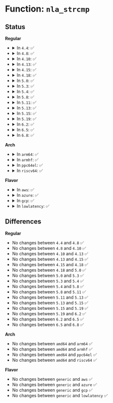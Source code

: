 # Function: <code>nla_strcmp</code>

## Status
<b>Regular</b>
<ul>
<li>
<details>
<summary>In <code>4.4</code>: ✅</summary>

```c
int nla_strcmp(const struct nlattr *nla, const char *str);
```

**Collision:** Unique Global

**Inline:** No

**Transformation:** False

**Instances:**

```
In lib/nlattr.c (ffffffff814159a0)
Location: lib/nlattr.c:312
Inline: False
Direct callers:
  - net/core/neighbour.c:neightbl_set
  - net/core/fib_rules.c:fib_nl_delrule
  - net/core/fib_rules.c:fib_nl_delrule
  - net/sched/sch_api.c:qdisc_lookup_ops
  - net/sched/sch_api.c:tc_get_qdisc
  - net/sched/sch_api.c:tc_modify_qdisc
  - net/sched/sch_api.c:tc_modify_qdisc
  - net/sched/sch_api.c:tc_modify_qdisc
  - net/sched/cls_api.c:tcf_proto_lookup_ops
  - net/sched/cls_api.c:tc_ctl_tfilter
  - net/sched/act_api.c:tc_lookup_action
  - net/ipv4/devinet.c:inet_rtm_deladdr
```
**Symbols:**

```
ffffffff814159a0-ffffffff814159e9: nla_strcmp (STB_GLOBAL)
```
</details>
</li>
<li>
<details>
<summary>In <code>4.8</code>: ✅</summary>

```c
int nla_strcmp(const struct nlattr *nla, const char *str);
```

**Collision:** Unique Global

**Inline:** No

**Transformation:** False

**Instances:**

```
In lib/nlattr.c (ffffffff8145d6f0)
Location: lib/nlattr.c:312
Inline: False
Direct callers:
  - net/core/neighbour.c:neightbl_set
  - net/core/fib_rules.c:fib_nl_delrule
  - net/core/fib_rules.c:fib_nl_delrule
  - net/sched/sch_api.c:tc_modify_qdisc
  - net/sched/sch_api.c:tc_modify_qdisc
  - net/sched/sch_api.c:tc_modify_qdisc
  - net/sched/sch_api.c:tc_get_qdisc
  - net/sched/sch_api.c:qdisc_lookup_ops
  - net/sched/cls_api.c:tc_ctl_tfilter
  - net/sched/cls_api.c:tcf_proto_lookup_ops
  - net/sched/act_api.c:tc_lookup_action
  - net/ipv4/devinet.c:inet_rtm_deladdr
```
**Symbols:**

```
ffffffff8145d6f0-ffffffff8145d739: nla_strcmp (STB_GLOBAL)
```
</details>
</li>
<li>
<details>
<summary>In <code>4.10</code>: ✅</summary>

```c
int nla_strcmp(const struct nlattr *nla, const char *str);
```

**Collision:** Unique Global

**Inline:** No

**Transformation:** False

**Instances:**

```
In lib/nlattr.c (ffffffff8147c1b0)
Location: lib/nlattr.c:312
Inline: False
Direct callers:
  - net/core/neighbour.c:neightbl_set
  - net/core/fib_rules.c:fib_nl_delrule
  - net/core/fib_rules.c:fib_nl_delrule
  - net/sched/sch_api.c:tc_modify_qdisc
  - net/sched/sch_api.c:tc_modify_qdisc
  - net/sched/sch_api.c:tc_modify_qdisc
  - net/sched/sch_api.c:tc_get_qdisc
  - net/sched/sch_api.c:qdisc_lookup_ops
  - net/sched/cls_api.c:tc_ctl_tfilter
  - net/sched/cls_api.c:tcf_proto_lookup_ops
  - net/sched/act_api.c:tc_lookup_action
  - net/ipv4/devinet.c:inet_rtm_deladdr
```
**Symbols:**

```
ffffffff8147c1b0-ffffffff8147c1f9: nla_strcmp (STB_GLOBAL)
```
</details>
</li>
<li>
<details>
<summary>In <code>4.13</code>: ✅</summary>

```c
int nla_strcmp(const struct nlattr *nla, const char *str);
```

**Collision:** Unique Global

**Inline:** No

**Transformation:** False

**Instances:**

```
In lib/nlattr.c (ffffffff814854d0)
Location: lib/nlattr.c:320
Inline: False
Direct callers:
  - net/core/neighbour.c:neightbl_set
  - net/core/fib_rules.c:fib_nl_delrule
  - net/core/fib_rules.c:fib_nl_delrule
  - net/sched/sch_api.c:tc_modify_qdisc
  - net/sched/sch_api.c:tc_modify_qdisc
  - net/sched/sch_api.c:tc_modify_qdisc
  - net/sched/sch_api.c:tc_get_qdisc
  - net/sched/sch_api.c:qdisc_lookup_ops
  - net/sched/cls_api.c:tc_ctl_tfilter
  - net/sched/act_api.c:tc_lookup_action
  - net/ipv4/devinet.c:inet_rtm_deladdr
```
**Symbols:**

```
ffffffff814854d0-ffffffff8148551a: nla_strcmp (STB_GLOBAL)
```
</details>
</li>
<li>
<details>
<summary>In <code>4.15</code>: ✅</summary>

```c
int nla_strcmp(const struct nlattr *nla, const char *str);
```

**Collision:** Unique Global

**Inline:** No

**Transformation:** False

**Instances:**

```
In lib/nlattr.c (ffffffff814c1660)
Location: lib/nlattr.c:398
Inline: False
Direct callers:
  - net/core/neighbour.c:neightbl_set
  - net/core/fib_rules.c:fib_nl_delrule
  - net/core/fib_rules.c:fib_nl_delrule
  - net/sched/sch_api.c:tc_modify_qdisc
  - net/sched/sch_api.c:tc_modify_qdisc
  - net/sched/sch_api.c:tc_modify_qdisc
  - net/sched/sch_api.c:tc_get_qdisc
  - net/sched/sch_api.c:qdisc_lookup_ops
  - net/sched/cls_api.c:tc_ctl_tfilter
  - net/sched/act_api.c:tc_lookup_action
  - net/ipv4/devinet.c:inet_rtm_deladdr
```
**Symbols:**

```
ffffffff814c1660-ffffffff814c16aa: nla_strcmp (STB_GLOBAL)
```
</details>
</li>
<li>
<details>
<summary>In <code>4.18</code>: ✅</summary>

```c
int nla_strcmp(const struct nlattr *nla, const char *str);
```

**Collision:** Unique Global

**Inline:** No

**Transformation:** False

**Instances:**

```
In lib/nlattr.c (ffffffff814f2390)
Location: lib/nlattr.c:398
Inline: False
Direct callers:
  - net/core/neighbour.c:neightbl_set
  - net/sched/sch_api.c:tc_modify_qdisc
  - net/sched/sch_api.c:tc_modify_qdisc
  - net/sched/sch_api.c:tc_modify_qdisc
  - net/sched/sch_api.c:tc_get_qdisc
  - net/sched/sch_api.c:qdisc_lookup_ops
  - net/sched/cls_api.c:tc_get_tfilter
  - net/sched/cls_api.c:tc_del_tfilter
  - net/sched/cls_api.c:tc_new_tfilter
  - net/sched/act_api.c:tc_lookup_action
  - net/ipv4/devinet.c:inet_rtm_deladdr
```
**Symbols:**

```
ffffffff814f2390-ffffffff814f23d8: nla_strcmp (STB_GLOBAL)
```
</details>
</li>
<li>
<details>
<summary>In <code>5.0</code>: ✅</summary>

```c
int nla_strcmp(const struct nlattr *nla, const char *str);
```

**Collision:** Unique Global

**Inline:** No

**Transformation:** False

**Instances:**

```
In lib/nlattr.c (ffffffff815060d0)
Location: lib/nlattr.c:573
Inline: False
Direct callers:
  - net/core/neighbour.c:neightbl_set
  - net/sched/sch_api.c:tc_modify_qdisc
  - net/sched/sch_api.c:tc_modify_qdisc
  - net/sched/sch_api.c:tc_modify_qdisc
  - net/sched/sch_api.c:tc_get_qdisc
  - net/sched/sch_api.c:qdisc_lookup_ops
  - net/sched/cls_api.c:tc_get_tfilter
  - net/sched/cls_api.c:tc_del_tfilter
  - net/sched/cls_api.c:tc_new_tfilter
  - net/sched/act_api.c:tc_lookup_action
  - net/ipv4/devinet.c:inet_rtm_deladdr
```
**Symbols:**

```
ffffffff815060d0-ffffffff81506118: nla_strcmp (STB_GLOBAL)
```
</details>
</li>
<li>
<details>
<summary>In <code>5.3</code>: ✅</summary>

```c
int nla_strcmp(const struct nlattr *nla, const char *str);
```

**Collision:** Unique Global

**Inline:** No

**Transformation:** False

**Instances:**

```
In lib/nlattr.c (ffffffff81534a90)
Location: lib/nlattr.c:605
Inline: False
Direct callers:
  - net/core/neighbour.c:neightbl_set
  - net/sched/sch_api.c:tc_modify_qdisc
  - net/sched/sch_api.c:tc_modify_qdisc
  - net/sched/sch_api.c:tc_modify_qdisc
  - net/sched/sch_api.c:tc_get_qdisc
  - net/sched/sch_api.c:qdisc_lookup_ops
  - net/sched/cls_api.c:tc_get_tfilter
  - net/sched/cls_api.c:tc_del_tfilter
  - net/sched/cls_api.c:tc_new_tfilter
  - net/sched/act_api.c:tc_lookup_action
  - net/ipv4/devinet.c:inet_rtm_deladdr
```
**Symbols:**

```
ffffffff81534a90-ffffffff81534ad9: nla_strcmp (STB_GLOBAL)
```
</details>
</li>
<li>
<details>
<summary>In <code>5.4</code>: ✅</summary>

```c
int nla_strcmp(const struct nlattr *nla, const char *str);
```

**Collision:** Unique Global

**Inline:** No

**Transformation:** False

**Instances:**

```
In lib/nlattr.c (ffffffff815558c0)
Location: lib/nlattr.c:605
Inline: False
Direct callers:
  - net/core/neighbour.c:neightbl_set
  - net/sched/sch_api.c:tc_modify_qdisc
  - net/sched/sch_api.c:tc_modify_qdisc
  - net/sched/sch_api.c:tc_modify_qdisc
  - net/sched/sch_api.c:tc_get_qdisc
  - net/sched/sch_api.c:qdisc_lookup_ops
  - net/sched/cls_api.c:tc_get_tfilter
  - net/sched/cls_api.c:tc_del_tfilter
  - net/sched/cls_api.c:tc_new_tfilter
  - net/sched/act_api.c:tc_lookup_action
  - net/ipv4/devinet.c:inet_rtm_deladdr
```
**Symbols:**

```
ffffffff815558c0-ffffffff81555909: nla_strcmp (STB_GLOBAL)
```
</details>
</li>
<li>
<details>
<summary>In <code>5.8</code>: ✅</summary>

```c
int nla_strcmp(const struct nlattr *nla, const char *str);
```

**Collision:** Unique Global

**Inline:** No

**Transformation:** False

**Instances:**

```
In lib/nlattr.c (ffffffff815de640)
Location: lib/nlattr.c:757
Inline: False
Direct callers:
  - net/core/neighbour.c:neightbl_set
  - net/sched/sch_api.c:tc_modify_qdisc
  - net/sched/sch_api.c:tc_modify_qdisc
  - net/sched/sch_api.c:tc_modify_qdisc
  - net/sched/sch_api.c:tc_get_qdisc
  - net/sched/sch_api.c:qdisc_lookup_ops
  - net/sched/cls_api.c:tc_get_tfilter
  - net/sched/cls_api.c:tc_del_tfilter
  - net/sched/cls_api.c:tc_new_tfilter
  - net/sched/act_api.c:tc_lookup_action
  - net/ipv4/devinet.c:inet_rtm_deladdr
```
**Symbols:**

```
ffffffff815de640-ffffffff815de68b: nla_strcmp (STB_GLOBAL)
```
</details>
</li>
<li>
<details>
<summary>In <code>5.11</code>: ✅</summary>

```c
int nla_strcmp(const struct nlattr *nla, const char *str);
```

**Collision:** Unique Global

**Inline:** No

**Transformation:** False

**Instances:**

```
In lib/nlattr.c (ffffffff815fbce0)
Location: lib/nlattr.c:824
Inline: False
Direct callers:
  - net/core/neighbour.c:neightbl_set
  - net/sched/sch_api.c:tc_modify_qdisc
  - net/sched/sch_api.c:tc_modify_qdisc
  - net/sched/sch_api.c:tc_modify_qdisc
  - net/sched/sch_api.c:tc_get_qdisc
  - net/sched/sch_api.c:qdisc_lookup_ops
  - net/sched/cls_api.c:tc_get_tfilter
  - net/sched/cls_api.c:tc_del_tfilter
  - net/sched/cls_api.c:tc_new_tfilter
  - net/sched/act_api.c:tc_lookup_action
  - net/ipv4/devinet.c:inet_rtm_deladdr
```
**Symbols:**

```
ffffffff815fbce0-ffffffff815fbd2b: nla_strcmp (STB_GLOBAL)
```
</details>
</li>
<li>
<details>
<summary>In <code>5.13</code>: ✅</summary>

```c
int nla_strcmp(const struct nlattr *nla, const char *str);
```

**Collision:** Unique Global

**Inline:** No

**Transformation:** False

**Instances:**

```
In lib/nlattr.c (ffffffff815de920)
Location: lib/nlattr.c:824
Inline: False
Direct callers:
  - net/core/neighbour.c:neightbl_set
  - net/sched/sch_api.c:tc_modify_qdisc
  - net/sched/sch_api.c:tc_modify_qdisc
  - net/sched/sch_api.c:tc_modify_qdisc
  - net/sched/sch_api.c:tc_get_qdisc
  - net/sched/sch_api.c:qdisc_lookup_ops
  - net/sched/cls_api.c:tc_get_tfilter
  - net/sched/cls_api.c:tc_del_tfilter
  - net/sched/cls_api.c:tc_new_tfilter
  - net/sched/act_api.c:tc_lookup_action
  - net/ipv4/devinet.c:inet_rtm_deladdr
```
**Symbols:**

```
ffffffff815de920-ffffffff815de974: nla_strcmp (STB_GLOBAL)
```
</details>
</li>
<li>
<details>
<summary>In <code>5.15</code>: ✅</summary>

```c
int nla_strcmp(const struct nlattr *nla, const char *str);
```

**Collision:** Unique Global

**Inline:** No

**Transformation:** False

**Instances:**

```
In lib/nlattr.c (ffffffff8164a4a0)
Location: lib/nlattr.c:824
Inline: False
Direct callers:
  - net/core/neighbour.c:neightbl_set
  - net/sched/sch_api.c:tc_modify_qdisc
  - net/sched/sch_api.c:tc_modify_qdisc
  - net/sched/sch_api.c:tc_modify_qdisc
  - net/sched/sch_api.c:tc_get_qdisc
  - net/sched/sch_api.c:qdisc_lookup_ops
  - net/sched/cls_api.c:tc_get_tfilter
  - net/sched/cls_api.c:tc_del_tfilter
  - net/sched/cls_api.c:tc_new_tfilter
  - net/sched/act_api.c:tc_lookup_action
  - net/ipv4/devinet.c:inet_rtm_deladdr
```
**Symbols:**

```
ffffffff8164a4a0-ffffffff8164a4f4: nla_strcmp (STB_GLOBAL)
```
</details>
</li>
<li>
<details>
<summary>In <code>5.19</code>: ✅</summary>

```c
int nla_strcmp(const struct nlattr *nla, const char *str);
```

**Collision:** Unique Global

**Inline:** No

**Transformation:** False

**Instances:**

```
In lib/nlattr.c (ffffffff81760c50)
Location: lib/nlattr.c:824
Inline: False
Direct callers:
  - net/core/neighbour.c:neightbl_set
  - net/sched/sch_api.c:tc_modify_qdisc
  - net/sched/sch_api.c:tc_modify_qdisc
  - net/sched/sch_api.c:tc_modify_qdisc
  - net/sched/sch_api.c:tc_get_qdisc
  - net/sched/sch_api.c:qdisc_lookup_ops
  - net/sched/cls_api.c:tc_get_tfilter
  - net/sched/cls_api.c:tc_del_tfilter
  - net/sched/cls_api.c:tc_new_tfilter
  - net/sched/act_api.c:tc_lookup_action
  - net/ipv4/devinet.c:inet_rtm_deladdr
```
**Symbols:**

```
ffffffff81760c50-ffffffff81760cb3: nla_strcmp (STB_GLOBAL)
```
</details>
</li>
<li>
<details>
<summary>In <code>6.2</code>: ✅</summary>

```c
int nla_strcmp(const struct nlattr *nla, const char *str);
```

**Collision:** Unique Global

**Inline:** No

**Transformation:** False

**Instances:**

```
In lib/nlattr.c (ffffffff8188f630)
Location: lib/nlattr.c:839
Inline: False
Direct callers:
  - net/core/neighbour.c:neightbl_set
  - net/sched/sch_api.c:tc_modify_qdisc
  - net/sched/sch_api.c:tc_modify_qdisc
  - net/sched/sch_api.c:tc_modify_qdisc
  - net/sched/sch_api.c:tc_get_qdisc
  - net/sched/sch_api.c:qdisc_lookup_ops
  - net/sched/cls_api.c:tc_get_tfilter
  - net/sched/cls_api.c:tc_del_tfilter
  - net/sched/cls_api.c:tc_new_tfilter
  - net/sched/act_api.c:tc_lookup_action
  - net/ipv4/devinet.c:inet_rtm_deladdr
```
**Symbols:**

```
ffffffff8188f630-ffffffff8188f693: nla_strcmp (STB_GLOBAL)
```
</details>
</li>
<li>
<details>
<summary>In <code>6.5</code>: ✅</summary>

```c
int nla_strcmp(const struct nlattr *nla, const char *str);
```

**Collision:** Unique Global

**Inline:** No

**Transformation:** False

**Instances:**

```
In lib/nlattr.c (ffffffff818d1a70)
Location: lib/nlattr.c:839
Inline: False
Direct callers:
  - net/core/neighbour.c:neightbl_set
  - net/sched/sch_api.c:tc_modify_qdisc
  - net/sched/sch_api.c:tc_modify_qdisc
  - net/sched/sch_api.c:tc_modify_qdisc
  - net/sched/sch_api.c:tc_get_qdisc
  - net/sched/sch_api.c:qdisc_lookup_ops
  - net/sched/cls_api.c:tc_get_tfilter
  - net/sched/cls_api.c:tc_del_tfilter
  - net/sched/cls_api.c:tc_new_tfilter
  - net/sched/act_api.c:tc_lookup_action
  - net/ipv4/devinet.c:inet_rtm_deladdr
```
**Symbols:**

```
ffffffff818d1a70-ffffffff818d1ad3: nla_strcmp (STB_GLOBAL)
```
</details>
</li>
<li>
<details>
<summary>In <code>6.8</code>: ✅</summary>

```c
int nla_strcmp(const struct nlattr *nla, const char *str);
```

**Collision:** Unique Global

**Inline:** No

**Transformation:** False

**Instances:**

```
In lib/nlattr.c (ffffffff81923a70)
Location: lib/nlattr.c:871
Inline: False
Direct callers:
  - drivers/dpll/dpll_netlink.c:dpll_device_find_from_nlattr
  - drivers/dpll/dpll_netlink.c:dpll_pin_find
  - drivers/dpll/dpll_netlink.c:dpll_pin_find
  - drivers/dpll/dpll_netlink.c:dpll_pin_find
  - drivers/dpll/dpll_netlink.c:dpll_pin_find
  - net/core/neighbour.c:neightbl_set
  - net/sched/sch_api.c:tc_modify_qdisc
  - net/sched/sch_api.c:tc_modify_qdisc
  - net/sched/sch_api.c:tc_modify_qdisc
  - net/sched/sch_api.c:tc_get_qdisc
  - net/sched/sch_api.c:qdisc_lookup_ops
  - net/sched/cls_api.c:tc_get_tfilter
  - net/sched/cls_api.c:tc_del_tfilter
  - net/sched/cls_api.c:tc_new_tfilter
  - net/sched/act_api.c:tc_lookup_action
  - net/ipv4/devinet.c:inet_rtm_deladdr
```
**Symbols:**

```
ffffffff81923a70-ffffffff81923ada: nla_strcmp (STB_GLOBAL)
```
</details>
</li>
</ul>
<b>Arch</b>
<ul>
<li>
<details>
<summary>In <code>arm64</code>: ✅</summary>

```c
int nla_strcmp(const struct nlattr *nla, const char *str);
```

**Collision:** Unique Global

**Inline:** No

**Transformation:** False

**Instances:**

```
In lib/nlattr.c (ffff800010661d20)
Location: lib/nlattr.c:605
Inline: False
Direct callers:
  - net/core/neighbour.c:neightbl_set
  - net/sched/sch_api.c:tc_modify_qdisc
  - net/sched/sch_api.c:tc_modify_qdisc
  - net/sched/sch_api.c:tc_modify_qdisc
  - net/sched/sch_api.c:tc_get_qdisc
  - net/sched/sch_api.c:qdisc_lookup_ops
  - net/sched/cls_api.c:tc_get_tfilter
  - net/sched/cls_api.c:tc_del_tfilter
  - net/sched/cls_api.c:tc_new_tfilter
  - net/sched/act_api.c:tc_lookup_action
  - net/ipv4/devinet.c:inet_rtm_deladdr
```
**Symbols:**

```
ffff800010661d20-ffff800010661d88: nla_strcmp (STB_GLOBAL)
```
</details>
</li>
<li>
<details>
<summary>In <code>armhf</code>: ✅</summary>

```c
int nla_strcmp(const struct nlattr *nla, const char *str);
```

**Collision:** Unique Global

**Inline:** No

**Transformation:** False

**Instances:**

```
In lib/nlattr.c (c080addc)
Location: lib/nlattr.c:605
Inline: False
Direct callers:
  - net/core/neighbour.c:neightbl_set
  - net/sched/sch_api.c:tc_modify_qdisc
  - net/sched/sch_api.c:tc_modify_qdisc
  - net/sched/sch_api.c:tc_modify_qdisc
  - net/sched/sch_api.c:tc_get_qdisc
  - net/sched/sch_api.c:qdisc_lookup_ops
  - net/sched/cls_api.c:tc_get_tfilter
  - net/sched/cls_api.c:tc_del_tfilter
  - net/sched/cls_api.c:tc_new_tfilter
  - net/sched/act_api.c:tc_lookup_action
  - net/ipv4/devinet.c:inet_rtm_deladdr
```
**Symbols:**

```
c080addc-c080ae34: nla_strcmp (STB_GLOBAL)
```
</details>
</li>
<li>
<details>
<summary>In <code>ppc64el</code>: ✅</summary>

```c
int nla_strcmp(const struct nlattr *nla, const char *str);
```

**Collision:** Unique Global

**Inline:** No

**Transformation:** False

**Instances:**

```
In lib/nlattr.c (c000000000815f00)
Location: lib/nlattr.c:605
Inline: False
Direct callers:
  - net/core/neighbour.c:neightbl_set
  - net/sched/sch_api.c:tc_modify_qdisc
  - net/sched/sch_api.c:tc_modify_qdisc
  - net/sched/sch_api.c:tc_modify_qdisc
  - net/sched/sch_api.c:tc_get_qdisc
  - net/sched/sch_api.c:qdisc_lookup_ops
  - net/sched/cls_api.c:tc_get_tfilter
  - net/sched/cls_api.c:tc_del_tfilter
  - net/sched/cls_api.c:tc_new_tfilter
  - net/sched/act_api.c:tc_lookup_action
  - net/ipv4/devinet.c:inet_rtm_deladdr
```
**Symbols:**

```
c000000000815f00-c000000000815f9c: nla_strcmp (STB_GLOBAL)
```
</details>
</li>
<li>
<details>
<summary>In <code>riscv64</code>: ✅</summary>

```c
int nla_strcmp(const struct nlattr *nla, const char *str);
```

**Collision:** Unique Global

**Inline:** No

**Transformation:** False

**Instances:**

```
In lib/nlattr.c (ffffffe00048e646)
Location: lib/nlattr.c:605
Inline: False
Direct callers:
  - net/core/neighbour.c:neightbl_set
  - net/sched/sch_api.c:tc_modify_qdisc
  - net/sched/sch_api.c:tc_modify_qdisc
  - net/sched/sch_api.c:tc_modify_qdisc
  - net/sched/sch_api.c:tc_get_qdisc
  - net/sched/sch_api.c:qdisc_lookup_ops
  - net/sched/cls_api.c:tc_get_tfilter
  - net/sched/cls_api.c:tc_del_tfilter
  - net/sched/cls_api.c:tc_new_tfilter
  - net/sched/act_api.c:tc_lookup_action
  - net/ipv4/devinet.c:inet_rtm_deladdr
```
**Symbols:**

```
ffffffe00048e646-ffffffe00048e6a0: nla_strcmp (STB_GLOBAL)
```
</details>
</li>
</ul>
<b>Flavor</b>
<ul>
<li>
<details>
<summary>In <code>aws</code>: ✅</summary>

```c
int nla_strcmp(const struct nlattr *nla, const char *str);
```

**Collision:** Unique Global

**Inline:** No

**Transformation:** False

**Instances:**

```
In lib/nlattr.c (ffffffff8154dea0)
Location: lib/nlattr.c:605
Inline: False
Direct callers:
  - net/core/neighbour.c:neightbl_set
  - net/sched/sch_api.c:tc_modify_qdisc
  - net/sched/sch_api.c:tc_modify_qdisc
  - net/sched/sch_api.c:tc_modify_qdisc
  - net/sched/sch_api.c:tc_get_qdisc
  - net/sched/sch_api.c:qdisc_lookup_ops
  - net/sched/cls_api.c:tc_get_tfilter
  - net/sched/cls_api.c:tc_del_tfilter
  - net/sched/cls_api.c:tc_new_tfilter
  - net/sched/act_api.c:tc_lookup_action
  - net/ipv4/devinet.c:inet_rtm_deladdr
```
**Symbols:**

```
ffffffff8154dea0-ffffffff8154dee9: nla_strcmp (STB_GLOBAL)
```
</details>
</li>
<li>
<details>
<summary>In <code>azure</code>: ✅</summary>

```c
int nla_strcmp(const struct nlattr *nla, const char *str);
```

**Collision:** Unique Global

**Inline:** No

**Transformation:** False

**Instances:**

```
In lib/nlattr.c (ffffffff8153e180)
Location: lib/nlattr.c:605
Inline: False
Direct callers:
  - net/core/neighbour.c:neightbl_set
  - net/sched/sch_api.c:tc_modify_qdisc
  - net/sched/sch_api.c:tc_modify_qdisc
  - net/sched/sch_api.c:tc_modify_qdisc
  - net/sched/sch_api.c:tc_get_qdisc
  - net/sched/sch_api.c:qdisc_lookup_ops
  - net/sched/cls_api.c:tc_get_tfilter
  - net/sched/cls_api.c:tc_del_tfilter
  - net/sched/cls_api.c:tc_new_tfilter
  - net/sched/act_api.c:tc_lookup_action
  - net/ipv4/devinet.c:inet_rtm_deladdr
```
**Symbols:**

```
ffffffff8153e180-ffffffff8153e1c9: nla_strcmp (STB_GLOBAL)
```
</details>
</li>
<li>
<details>
<summary>In <code>gcp</code>: ✅</summary>

```c
int nla_strcmp(const struct nlattr *nla, const char *str);
```

**Collision:** Unique Global

**Inline:** No

**Transformation:** False

**Instances:**

```
In lib/nlattr.c (ffffffff81549be0)
Location: lib/nlattr.c:605
Inline: False
Direct callers:
  - net/core/neighbour.c:neightbl_set
  - net/sched/sch_api.c:tc_modify_qdisc
  - net/sched/sch_api.c:tc_modify_qdisc
  - net/sched/sch_api.c:tc_modify_qdisc
  - net/sched/sch_api.c:tc_get_qdisc
  - net/sched/sch_api.c:qdisc_lookup_ops
  - net/sched/cls_api.c:tc_get_tfilter
  - net/sched/cls_api.c:tc_del_tfilter
  - net/sched/cls_api.c:tc_new_tfilter
  - net/sched/act_api.c:tc_lookup_action
  - net/ipv4/devinet.c:inet_rtm_deladdr
```
**Symbols:**

```
ffffffff81549be0-ffffffff81549c29: nla_strcmp (STB_GLOBAL)
```
</details>
</li>
<li>
<details>
<summary>In <code>lowlatency</code>: ✅</summary>

```c
int nla_strcmp(const struct nlattr *nla, const char *str);
```

**Collision:** Unique Global

**Inline:** No

**Transformation:** False

**Instances:**

```
In lib/nlattr.c (ffffffff81563a30)
Location: lib/nlattr.c:605
Inline: False
Direct callers:
  - net/core/neighbour.c:neightbl_set
  - net/sched/sch_api.c:tc_modify_qdisc
  - net/sched/sch_api.c:tc_modify_qdisc
  - net/sched/sch_api.c:tc_modify_qdisc
  - net/sched/sch_api.c:tc_get_qdisc
  - net/sched/sch_api.c:qdisc_lookup_ops
  - net/sched/cls_api.c:tc_get_tfilter
  - net/sched/cls_api.c:tc_del_tfilter
  - net/sched/cls_api.c:tc_new_tfilter
  - net/sched/act_api.c:tc_lookup_action
  - net/ipv4/devinet.c:inet_rtm_deladdr
```
**Symbols:**

```
ffffffff81563a30-ffffffff81563a79: nla_strcmp (STB_GLOBAL)
```
</details>
</li>
</ul>

## Differences
<b>Regular</b>
<ul>
<li>
No changes between <code>4.4</code> and <code>4.8</code> ✅
</li>
<li>
No changes between <code>4.8</code> and <code>4.10</code> ✅
</li>
<li>
No changes between <code>4.10</code> and <code>4.13</code> ✅
</li>
<li>
No changes between <code>4.13</code> and <code>4.15</code> ✅
</li>
<li>
No changes between <code>4.15</code> and <code>4.18</code> ✅
</li>
<li>
No changes between <code>4.18</code> and <code>5.0</code> ✅
</li>
<li>
No changes between <code>5.0</code> and <code>5.3</code> ✅
</li>
<li>
No changes between <code>5.3</code> and <code>5.4</code> ✅
</li>
<li>
No changes between <code>5.4</code> and <code>5.8</code> ✅
</li>
<li>
No changes between <code>5.8</code> and <code>5.11</code> ✅
</li>
<li>
No changes between <code>5.11</code> and <code>5.13</code> ✅
</li>
<li>
No changes between <code>5.13</code> and <code>5.15</code> ✅
</li>
<li>
No changes between <code>5.15</code> and <code>5.19</code> ✅
</li>
<li>
No changes between <code>5.19</code> and <code>6.2</code> ✅
</li>
<li>
No changes between <code>6.2</code> and <code>6.5</code> ✅
</li>
<li>
No changes between <code>6.5</code> and <code>6.8</code> ✅
</li>
</ul>
<b>Arch</b>
<ul>
<li>
No changes between <code>amd64</code> and <code>arm64</code> ✅
</li>
<li>
No changes between <code>amd64</code> and <code>armhf</code> ✅
</li>
<li>
No changes between <code>amd64</code> and <code>ppc64el</code> ✅
</li>
<li>
No changes between <code>amd64</code> and <code>riscv64</code> ✅
</li>
</ul>
<b>Flavor</b>
<ul>
<li>
No changes between <code>generic</code> and <code>aws</code> ✅
</li>
<li>
No changes between <code>generic</code> and <code>azure</code> ✅
</li>
<li>
No changes between <code>generic</code> and <code>gcp</code> ✅
</li>
<li>
No changes between <code>generic</code> and <code>lowlatency</code> ✅
</li>
</ul>
